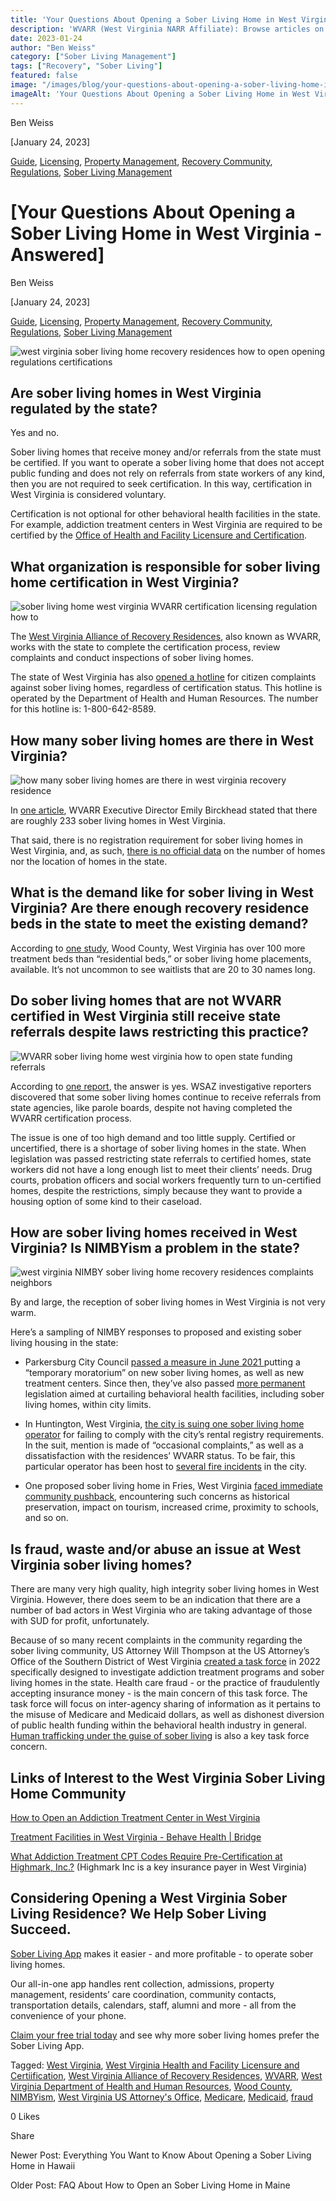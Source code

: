 ```yaml
---
title: 'Your Questions About Opening a Sober Living Home in West Virginia - Answered'
description: 'WVARR (West Virginia NARR Affiliate): Browse articles on WV recovery residence standards, news & updates.'
date: 2023-01-24
author: "Ben Weiss"
category: ["Sober Living Management"]
tags: ["Recovery", "Sober Living"]
featured: false
image: "/images/blog/your-questions-about-opening-a-sober-living-home-in-west-virginia-answered/Screen_Shot_2023-01-16_at_9.04.16_AM.png"
imageAlt: 'Your Questions About Opening a Sober Living Home in West Virginia - Answered'
---
```


Ben Weiss

[January 24, 2023]

[Guide](/sober-living-app-blog/category/Guide), [Licensing](/sober-living-app-blog/category/Licensing), [Property Management](/sober-living-app-blog/category/Property+Management), [Recovery Community](/sober-living-app-blog/category/Recovery+Community), [Regulations](/sober-living-app-blog/category/Regulations), [Sober Living Management](/sober-living-app-blog/category/Sober+Living+Management)

#  [Your Questions About Opening a Sober Living Home in West Virginia - Answered]

Ben Weiss

[January 24, 2023]

[Guide](/sober-living-app-blog/category/Guide), [Licensing](/sober-living-app-blog/category/Licensing), [Property Management](/sober-living-app-blog/category/Property+Management), [Recovery Community](/sober-living-app-blog/category/Recovery+Community), [Regulations](/sober-living-app-blog/category/Regulations), [Sober Living Management](/sober-living-app-blog/category/Sober+Living+Management)

![west virginia sober living home recovery residences how to open opening regulations certifications](/images/blog/your-questions-about-opening-a-sober-living-home-in-west-virginia-answered/Screen_Shot_2023-01-16_at_9.04.00_AM.png)

## Are sober living homes in West Virginia regulated by the state? 

Yes and no.

Sober living homes that receive money and/or referrals from the state must be certified. If you want to operate a sober living home that does not accept public funding and does not rely on referrals from state workers of any kind, then you are not required to seek certification. In this way, certification in West Virginia is considered voluntary.

Certification is not optional for other behavioral health facilities in the state. For example, addiction treatment centers in West Virginia are required to be certified by the [Office of Health and Facility Licensure and Certification](http://ohflac.wvdhhr.org/). 

## What organization is responsible for sober living home certification in West Virginia?

![sober living home west virginia WVARR certification licensing regulation how to](/images/blog/your-questions-about-opening-a-sober-living-home-in-west-virginia-answered/Screen_Shot_2023-01-16_at_9.04.35_AM.png)

The [West Virginia Alliance of Recovery Residences](https://wvarr.org/), also known as WVARR, works with the state to complete the certification process, review complaints and conduct inspections of sober living homes. 

The state of West Virginia has also [opened a hotline](https://www.wsaz.com/2022/07/22/wva-announces-hotline-sober-living-concerns/) for citizen complaints against sober living homes, regardless of certification status. This hotline is operated by the Department of Health and Human Resources. The number for this hotline is: 1-800-642-8589.

## How many sober living homes are there in West Virginia? 

![how many sober living homes are there in west virginia recovery residence](/images/blog/your-questions-about-opening-a-sober-living-home-in-west-virginia-answered/Screen_Shot_2023-01-16_at_9.04.53_AM.png)

In [one article](https://www.wvpublic.org/2021-10-19/w-va-sober-living-homes-answer-call-for-better-conditions), WVARR Executive Director Emily Birckhead stated that there are roughly 233 sober living homes in West Virginia. 

That said, there is no registration requirement for sober living homes in West Virginia, and, as such, [there is no official data](https://www.wsaz.com/2022/06/30/wsaz-investigates-sober-living-homes/) on the number of homes nor the location of homes in the state. 

## What is the demand like for sober living in West Virginia? Are there enough recovery residence beds in the state to meet the existing demand?

According to [one study](https://www.urban.org/projects/do-states-and-counties-have-capacity-treat-opioid-use-disorder), Wood County, West Virginia has over 100 more treatment beds than “residential beds,” or sober living home placements, available. It’s not uncommon to see waitlists that are 20 to 30 names long. 

## Do sober living homes that are not WVARR certified in West Virginia still receive state referrals despite laws restricting this practice? 

![WVARR sober living home west virginia how to open state funding referrals](/images/blog/your-questions-about-opening-a-sober-living-home-in-west-virginia-answered/Screen_Shot_2023-01-16_at_9.04.16_AM.png)

According to [one report](https://www.wsaz.com/2022/06/30/wsaz-investigates-sober-living-homes/), the answer is yes. WSAZ investigative reporters discovered that some sober living homes continue to receive referrals from state agencies, like parole boards, despite not having completed the WVARR certification process. 

The issue is one of too high demand and too little supply. Certified or uncertified, there is a shortage of sober living homes in the state. When legislation was passed restricting state referrals to certified homes, state workers did not have a long enough list to meet their clients’ needs. Drug courts, probation officers and social workers frequently turn to un-certified homes, despite the restrictions, simply because they want to provide a housing option of some kind to their caseload. 

## How are sober living homes received in West Virginia? Is NIMBYism a problem in the state? 

![west virginia NIMBY sober living home recovery residences complaints neighbors](/images/blog/your-questions-about-opening-a-sober-living-home-in-west-virginia-answered/Screen_Shot_2023-01-16_at_10.17.23_AM.png)

By and large, the reception of sober living homes in West Virginia is not very warm. 

Here’s a sampling of NIMBY responses to proposed and existing sober living housing in the state:

  *  Parkersburg City Council [passed a measure in June 2021 ](https://mountainstatespotlight.org/2022/10/24/parkersburg-wv-opioid-epidemic-restriction/)putting a “temporary moratorium” on new sober living homes, as well as new treatment centers. Since then, they’ve also passed [more permanent ](https://drive.google.com/file/d/1eYjz_leC0YK9-0PJdAaMhqCoulnznqFb/view)legislation aimed at curtailing behavioral health facilities, including sober living homes, within city limits. 

  * In Huntington, West Virginia, [the city is suing one sober living home operator](https://www.wsaz.com/2022/09/21/city-huntington-files-lawsuit-against-lifehouse-sober-living-facilities/) for failing to comply with the city’s rental registry requirements. In the suit, mention is made of “occasional complaints,” as well as a dissatisfaction with the residences’ WVARR status. To be fair, this particular operator has been host to [several fire incidents](https://www.wboy.com/emergencies/11-west-virginia-men-displaced-after-sober-living-facility-fire/) in the city.

  * One proposed sober living home in Fries, West Virginia [faced immediate community pushback](https://www.wfxrtv.com/news/local-news/southside-virginia-news/proposed-sober-living-house-concerns-some-town-residents-in-fries/), encountering such concerns as historical preservation, impact on tourism, increased crime, proximity to schools, and so on.  

## Is fraud, waste and/or abuse an issue at West Virginia sober living homes? 

There are many very high quality, high integrity sober living homes in West Virginia. However, there does seem to be an indication that there are a number of bad actors in West Virginia who are taking advantage of those with SUD for profit, unfortunately. 

Because of so many recent complaints in the community regarding the sober living community, US Attorney Will Thompson at the US Attorney’s Office of the Southern District of West Virginia [created a task force](https://www.justice.gov/usao-sdwv/pr/sober-homes-focus-federal-health-care-fraud-task-force-0) in 2022 specifically designed to investigate addiction treatment programs and sober living homes in the state. Health care fraud - or the practice of fraudulently accepting insurance money - is the main concern of this task force. The task force will focus on inter-agency sharing of information as it pertains to the misuse of Medicare and Medicaid dollars, as well as dishonest diversion of public health funding within the behavioral health industry in general. [Human trafficking under the guise of sober living](https://wvmetronews.com/2022/10/20/thompson-says-more-than-five-sober-living-residences-in-southern-west-virginia-under-investigation-for-fraud/) is also a key task force concern. 

## Links of Interest to the West Virginia Sober Living Home Community

[How to Open an Addiction Treatment Center in West Virginia](https://behavehealth.com/blog/2022/7/14/how-to-open-an-addiction-treatment-center-in-west-virginia)

[Treatment Facilities in West Virginia - Behave Health | Bridge](https://bridge.behavehealth.com/rehabs/west-virginia)

[What Addiction Treatment CPT Codes Require Pre-Certification at Highmark, Inc.?](https://behavehealth.com/blog/2022/6/7/what-addiction-treatment-cpt-codes-require-pre-certification-at-highmark-inc) (Highmark Inc is a key insurance payer in West Virginia)

## Considering Opening a West Virginia Sober Living Residence? We Help Sober Living Succeed. 

[Sober Living App](/) makes it easier - and more profitable - to operate sober living homes. 

Our all-in-one app handles rent collection, admissions, property management, residents’ care coordination, community contacts, transportation details, calendars, staff, alumni and more - all from the convenience of your phone. 

[Claim your free trial today](https://behavehealth.com/get-started) and see why more sober living homes prefer the Sober Living App.

Tagged: [West Virginia](/sober-living-app-blog/tag/West+Virginia), [West Virginia Health and Facility Licensure and Certiification](/sober-living-app-blog/tag/West+Virginia+Health+and+Facility+Licensure+and+Certiification), [West Virginia Alliance of Recovery Residences](https://soberlivingapp.com/sober-living-app-blog/tag/West+Virginia+Alliance+of+Recovery+Residences), [WVARR](https://soberlivingapp.com/sober-living-app-blog/tag/WVARR), [West Virginia Department of Health and Human Resources](https://soberlivingapp.com/sober-living-app-blog/tag/West+Virginia+Department+of+Health+and+Human+Resources), [Wood County](https://soberlivingapp.com/sober-living-app-blog/tag/Wood+County), [NIMBYism](/sober-living-app-blog/tag/NIMBYism), [West Virginia US Attorney's Office](https://soberlivingapp.com/sober-living-app-blog/tag/West+Virginia+US+Attorney%27s+Office), [Medicare](https://soberlivingapp.com/sober-living-app-blog/tag/Medicare), [Medicaid](/sober-living-app-blog/tag/Medicaid), [fraud](https://soberlivingapp.com/sober-living-app-blog/tag/fraud)

0 Likes

Share

Newer Post: Everything You Want to Know About Opening a Sober Living Home in Hawaii

Older Post: FAQ About How to Open an Sober Living Home in Maine